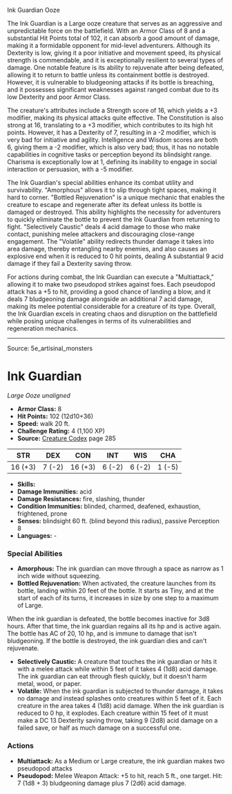 <MonsterName/>Ink Guardian</MonsterName>
<CreatureType/>Ooze</CreatureType>

<summary>The Ink Guardian is a Large ooze creature that serves as an aggressive and unpredictable force on the battlefield. With an Armor Class of 8 and a substantial Hit Points total of 102, it can absorb a good amount of damage, making it a formidable opponent for mid-level adventurers. Although its Dexterity is low, giving it a poor initiative and movement speed, its physical strength is commendable, and it is exceptionally resilient to several types of damage. One notable feature is its ability to rejuvenate after being defeated, allowing it to return to battle unless its containment bottle is destroyed. However, it is vulnerable to bludgeoning attacks if its bottle is breaching, and it possesses significant weaknesses against ranged combat due to its low Dexterity and poor Armor Class.</summary>

<detail>

The creature's attributes include a Strength score of 16, which yields a +3 modifier, making its physical attacks quite effective. The Constitution is also strong at 16, translating to a +3 modifier, which contributes to its high hit points. However, it has a Dexterity of 7, resulting in a -2 modifier, which is very bad for initiative and agility. Intelligence and Wisdom scores are both 6, giving them a -2 modifier, which is also very bad; thus, it has no notable capabilities in cognitive tasks or perception beyond its blindsight range. Charisma is exceptionally low at 1, defining its inability to engage in social interaction or persuasion, with a -5 modifier.

The Ink Guardian's special abilities enhance its combat utility and survivability. "Amorphous" allows it to slip through tight spaces, making it hard to corner. "Bottled Rejuvenation" is a unique mechanic that enables the creature to escape and regenerate after its defeat unless its bottle is damaged or destroyed. This ability highlights the necessity for adventurers to quickly eliminate the bottle to prevent the Ink Guardian from returning to fight. "Selectively Caustic" deals 4 acid damage to those who make contact, punishing melee attackers and discouraging close-range engagement. The "Volatile" ability redirects thunder damage it takes into area damage, thereby entangling nearby enemies, and also causes an explosive end when it is reduced to 0 hit points, dealing A substantial 9 acid damage if they fail a Dexterity saving throw.

For actions during combat, the Ink Guardian can execute a "Multiattack," allowing it to make two pseudopod strikes against foes. Each pseudopod attack has a +5 to hit, providing a good chance of landing a blow, and it deals 7 bludgeoning damage alongside an additional 7 acid damage, making its melee potential considerable for a creature of its type. Overall, the Ink Guardian excels in creating chaos and disruption on the battlefield while posing unique challenges in terms of its vulnerabilities and regeneration mechanics.</detail>



---

Source: 5e_artisinal_monsters

# Ink Guardian

*Large* *Ooze* *unaligned*

- **Armor Class:** 8
- **Hit Points:** 102 (12d10+36)
- **Speed:** walk 20 ft.
- **Challenge Rating:** 4 (1,100 XP)
- **Source:** [Creature Codex](https://koboldpress.com/kpstore/product/creature-codex-for-5th-edition-dnd) page 285

| STR | DEX | CON | INT | WIS | CHA |
| --- | --- | --- | --- | --- | --- |
| 16 (+3) | 7 (-2) | 16 (+3) | 6 (-2) | 6 (-2) | 1 (-5) |

- **Skills:** 
- **Damage Immunities:** acid
- **Damage Resistances:** fire, slashing, thunder
- **Condition Immunities:** blinded, charmed, deafened, exhaustion, frightened, prone
- **Senses:** blindsight 60 ft. (blind beyond this radius), passive Perception 8
- **Languages:** -

### Special Abilities

- **Amorphous:** The ink guardian can move through a space as narrow as 1 inch wide without squeezing.
- **Bottled Rejuvenation:** When activated, the creature launches from its bottle, landing within 20 feet of the bottle. It starts as Tiny, and at the start of each of its turns, it increases in size by one step to a maximum of Large.

When the ink guardian is defeated, the bottle becomes inactive for 3d8 hours. After that time, the ink guardian regains all its hp and is active again. The bottle has AC of 20, 10 hp, and is immune to damage that isn't bludgeoning. If the bottle is destroyed, the ink guardian dies and can't rejuvenate.
- **Selectively Caustic:** A creature that touches the ink guardian or hits it with a melee attack while within 5 feet of it takes 4 (1d8) acid damage. The ink guardian can eat through flesh quickly, but it doesn't harm metal, wood, or paper.
- **Volatile:** When the ink guardian is subjected to thunder damage, it takes no damage and instead splashes onto creatures within 5 feet of it. Each creature in the area takes 4 (1d8) acid damage. When the ink guardian is reduced to 0 hp, it explodes. Each creature within 15 feet of it must make a DC 13 Dexterity saving throw, taking 9 (2d8) acid damage on a failed save, or half as much damage on a successful one.

### Actions

- **Multiattack:** As a Medium or Large creature, the ink guardian makes two pseudopod attacks
- **Pseudopod:** Melee Weapon Attack: +5 to hit, reach 5 ft., one target. Hit: 7 (1d8 + 3) bludgeoning damage plus 7 (2d6) acid damage.




